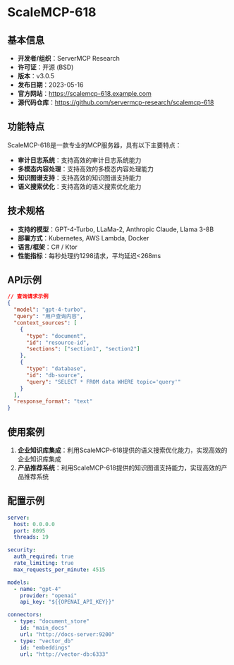 # ScaleMCP-618

## 基本信息

- **开发者/组织**：ServerMCP Research
- **许可证**：开源 (BSD)
- **版本**：v3.0.5
- **发布日期**：2023-05-16
- **官方网站**：https://scalemcp-618.example.com
- **源代码仓库**：https://github.com/servermcp-research/scalemcp-618

## 功能特点

ScaleMCP-618是一款专业的MCP服务器，具有以下主要特点：

- **审计日志系统**：支持高效的审计日志系统能力
- **多模态内容处理**：支持高效的多模态内容处理能力
- **知识图谱支持**：支持高效的知识图谱支持能力
- **语义搜索优化**：支持高效的语义搜索优化能力


## 技术规格

- **支持的模型**：GPT-4-Turbo, LLaMa-2, Anthropic Claude, Llama 3-8B
- **部署方式**：Kubernetes, AWS Lambda, Docker
- **语言/框架**：C# / Ktor
- **性能指标**：每秒处理约1298请求，平均延迟<268ms

## API示例

```json
// 查询请求示例
{
  "model": "gpt-4-turbo",
  "query": "用户查询内容",
  "context_sources": [
    {
      "type": "document",
      "id": "resource-id",
      "sections": ["section1", "section2"]
    },
    {
      "type": "database",
      "id": "db-source",
      "query": "SELECT * FROM data WHERE topic='query'"
    }
  ],
  "response_format": "text"
}
```

## 使用案例

1. **企业知识库集成**：利用ScaleMCP-618提供的语义搜索优化能力，实现高效的企业知识库集成
2. **产品推荐系统**：利用ScaleMCP-618提供的知识图谱支持能力，实现高效的产品推荐系统


## 配置示例

```yaml
server:
  host: 0.0.0.0
  port: 8095
  threads: 19

security:
  auth_required: true
  rate_limiting: true
  max_requests_per_minute: 4515

models:
  - name: "gpt-4"
    provider: "openai"
    api_key: "${{OPENAI_API_KEY}}"

connectors:
  - type: "document_store"
    id: "main_docs"
    url: "http://docs-server:9200"
  - type: "vector_db"
    id: "embeddings"
    url: "http://vector-db:6333"
```
